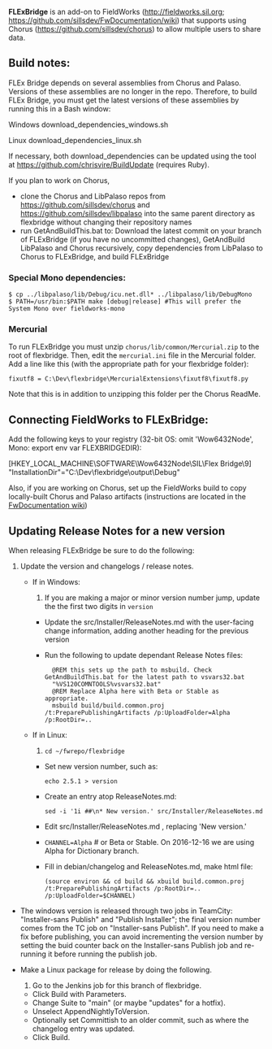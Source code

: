 **FLExBridge** is an add-on to FieldWorks (http://fieldworks.sil.org; https://github.com/sillsdev/FwDocumentation/wiki)
that supports using Chorus (https://github.com/sillsdev/chorus) to allow multiple users to share data.

## Build notes:
FLEx Bridge depends on several assemblies from Chorus and Palaso.
Versions of these assemblies are no longer in the repo.
Therefore, to build FLEx Bridge, you must get the latest versions of these assemblies by running this in a Bash window:

Windows
download_dependencies_windows.sh

Linux
download_dependencies_linux.sh

If necessary, both download_dependencies can be updated using the tool at https://github.com/chrisvire/BuildUpdate (requires Ruby).

If you plan to work on Chorus,
- clone the Chorus and LibPalaso repos from https://github.com/sillsdev/chorus and https://github.com/sillsdev/libpalaso into the
   same parent directory as flexbridge without changing their repository names
- run GetAndBuildThis.bat to: Download the latest commit on your branch of FLExBridge (if you have no uncommitted changes),
   GetAndBuild LibPalaso and Chorus recursively, copy dependencies from LibPalaso to Chorus to FLExBridge,
   and build FLExBridge

### Special Mono dependencies:
	$ cp ../libpalaso/lib/Debug/icu.net.dll* ../libpalaso/lib/DebugMono
	$ PATH=/usr/bin:$PATH make [debug|release] #This will prefer the System Mono over fieldworks-mono

### Mercurial
To run FLExBridge you must unzip `chorus/lib/common/Mercurial.zip` to the root of flexbridge.  Then, edit the `mercurial.ini`
file in the Mercurial folder. Add a line like this (with the appropriate path for your flexbridge folder):

	fixutf8 = C:\Dev\flexbridge\MercurialExtensions\fixutf8\fixutf8.py

Note that this is in addition to unzipping this folder per the Chorus ReadMe.

## Connecting FieldWorks to FLExBridge:
Add the following keys to your registry (32-bit OS: omit 'Wow6432Node\', Mono: export env var FLEXBRIDGEDIR):

[HKEY_LOCAL_MACHINE\SOFTWARE\Wow6432Node\SIL\Flex Bridge\9]
	"InstallationDir"="C:\Dev\flexbridge\output\Debug"

Also, if you are working on Chorus, set up the FieldWorks build to copy locally-built Chorus and Palaso artifacts (instructions are located in the [FwDocumentation wiki](https://github.com/sillsdev/FwDocumentation/wiki))

## Updating Release Notes for a new version


When releasing FLExBridge be sure to do the following:

1. Update the version and changelogs / release notes.
    * If in Windows:
        1. If you are making a major or minor version number jump, update the the first two digits in `version`
        - Update the src/Installer/ReleaseNotes.md with the user-facing change information, adding another heading for the previous version
        - Run the following to update dependant Release Notes files:

                @REM this sets up the path to msbuild. Check GetAndBuildThis.bat for the latest path to vsvars32.bat
                "%VS120COMNTOOLS%vsvars32.bat"
                @REM Replace Alpha here with Beta or Stable as appropriate.
                msbuild build/build.common.proj  /t:PreparePublishingArtifacts /p:UploadFolder=Alpha /p:RootDir=..

    * If in Linux:

        1. `cd ~/fwrepo/flexbridge`
        * Set new version number, such as:

            `echo 2.5.1 > version`

        * Create an entry atop ReleaseNotes.md:

            `sed -i '1i ##\n* New version.' src/Installer/ReleaseNotes.md`

        * Edit src/Installer/ReleaseNotes.md , replacing 'New version.'

        * `CHANNEL=Alpha` # or Beta or Stable. On 2016-12-16 we are using Alpha for Dictionary branch.
        * Fill in debian/changelog and ReleaseNotes.md, make html file:

            `(source environ && cd build && xbuild build.common.proj /t:PreparePublishingArtifacts /p:RootDir=.. /p:UploadFolder=$CHANNEL)`

- The windows version is released through two jobs in TeamCity: "Installer-sans Publish" and "Publish Installer"; the final version number comes from the TC job on "Installer-sans Publish". If you need to make a fix before publishing, you can avoid incrementing the version number by setting the buid counter back on the Installer-sans Publish job and re-running it before running the publish job.
- Make a Linux package for release by doing the following.

    1. Go to the Jenkins job for this branch of flexbridge.
    * Click Build with Parameters.
    * Change Suite to "main" (or maybe "updates" for a hotfix).
    * Unselect AppendNightlyToVersion.
    * Optionally set Committish to an older commit, such as where the changelog entry was updated.
    * Click Build.
